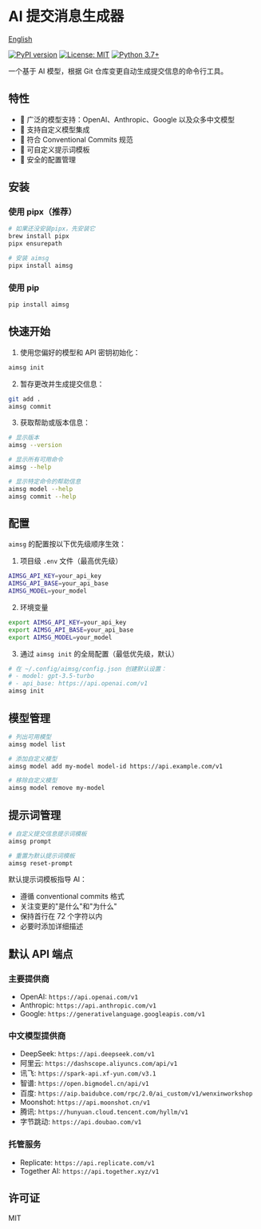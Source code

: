 # AI 提交消息生成器

[English](./README.md)

[![PyPI version](https://badge.fury.io/py/aimsg.svg)](https://badge.fury.io/py/aimsg)
[![License: MIT](https://img.shields.io/badge/License-MIT-yellow.svg)](https://opensource.org/licenses/MIT)
[![Python 3.7+](https://img.shields.io/badge/python-3.7+-blue.svg)](https://www.python.org/downloads/)

一个基于 AI 模型，根据 Git 仓库变更自动生成提交信息的命令行工具。

## 特性

- 🤖 广泛的模型支持：OpenAI、Anthropic、Google 以及众多中文模型
- 🔧 支持自定义模型集成
- 📝 符合 Conventional Commits 规范
- 🎯 可自定义提示词模板
- 🔑 安全的配置管理

## 安装

### 使用 pipx（推荐）

```bash
# 如果还没安装pipx，先安装它
brew install pipx
pipx ensurepath

# 安装 aimsg
pipx install aimsg
```

### 使用 pip

```bash
pip install aimsg
```

## 快速开始

1. 使用您偏好的模型和 API 密钥初始化：

```bash
aimsg init
```

2. 暂存更改并生成提交信息：

```bash
git add .
aimsg commit
```

3. 获取帮助或版本信息：

```bash
# 显示版本
aimsg --version

# 显示所有可用命令
aimsg --help

# 显示特定命令的帮助信息
aimsg model --help
aimsg commit --help
```

## 配置

`aimsg` 的配置按以下优先级顺序生效：

1. 项目级 `.env` 文件（最高优先级）

```bash
AIMSG_API_KEY=your_api_key
AIMSG_API_BASE=your_api_base
AIMSG_MODEL=your_model
```

2. 环境变量

```bash
export AIMSG_API_KEY=your_api_key
export AIMSG_API_BASE=your_api_base
export AIMSG_MODEL=your_model
```

3. 通过 `aimsg init` 的全局配置（最低优先级，默认）

```bash
# 在 ~/.config/aimsg/config.json 创建默认设置：
# - model: gpt-3.5-turbo
# - api_base: https://api.openai.com/v1
aimsg init
```

## 模型管理

```bash
# 列出可用模型
aimsg model list

# 添加自定义模型
aimsg model add my-model model-id https://api.example.com/v1

# 移除自定义模型
aimsg model remove my-model
```

## 提示词管理

```bash
# 自定义提交信息提示词模板
aimsg prompt

# 重置为默认提示词模板
aimsg reset-prompt
```

默认提示词模板指导 AI：

- 遵循 conventional commits 格式
- 关注变更的"是什么"和"为什么"
- 保持首行在 72 个字符以内
- 必要时添加详细描述

## 默认 API 端点

### 主要提供商

- OpenAI: `https://api.openai.com/v1`
- Anthropic: `https://api.anthropic.com/v1`
- Google: `https://generativelanguage.googleapis.com/v1`

### 中文模型提供商

- DeepSeek: `https://api.deepseek.com/v1`
- 阿里云: `https://dashscope.aliyuncs.com/api/v1`
- 讯飞: `https://spark-api.xf-yun.com/v3.1`
- 智谱: `https://open.bigmodel.cn/api/v1`
- 百度: `https://aip.baidubce.com/rpc/2.0/ai_custom/v1/wenxinworkshop`
- Moonshot: `https://api.moonshot.cn/v1`
- 腾讯: `https://hunyuan.cloud.tencent.com/hyllm/v1`
- 字节跳动: `https://api.doubao.com/v1`

### 托管服务

- Replicate: `https://api.replicate.com/v1`
- Together AI: `https://api.together.xyz/v1`

## 许可证

MIT
